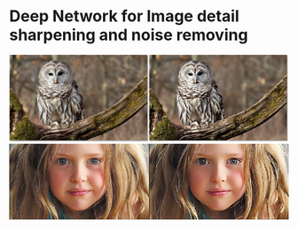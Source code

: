 # Deep Network for Image detail sharpening and noise removing
![](./images/enhance_1%20(1).jpg)
![](./images/enhance_1%20(2).jpg)